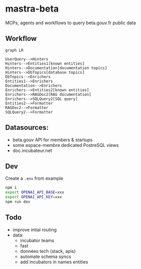 # mastra-beta

MCPs, agents and workflows to query beta.gouv.fr public data

## Workflow

```mermaid
graph LR

UserQuery-->Hinters
Hinters-->Entities1[known entities]
Hinters-->Documentation[documentation topics]
Hinters-->DbTopics[database topics]
DbTopics-->Enrichers
Entities1-->Enrichers
Documentation-->Enrichers
Enrichers-->Entities2[known entities]
Enrichers-->RAGDoc2[RAG documentation]
Enrichers-->SQLQuery2[SQL query]
Entities2-->Formatter
RAGDoc2-->Formatter
SQLQuery2-->Formatter
```

## Datasources:

- beta.gouv API for members & startups
- some espace-membre dedicated PostreSQL views
- doc.incubateur.net

## Dev

Create a `.env` from example

```sh
npm i
export OPENAI_API_BASE=xxx
export OPENAI_API_KEY=xxx
npm run dev
```

## Todo

- improve intial routing
- data:
  - incubator teams
  - fast
  - données tech (stack, apis)
  - automate schema syncs
  - add incubators in names entities
